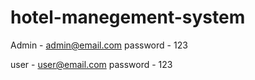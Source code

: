 # hotel-manegement-system



Admin - admin@email.com
password - 123

user - user@email.com
password - 123
 
